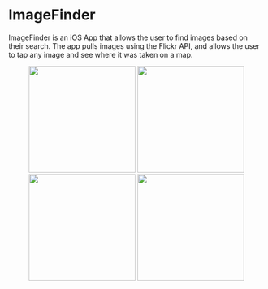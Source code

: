 # ImageFinder

ImageFinder is an iOS App that allows the user to find images based on their search. The app pulls images using the Flickr API, and allows the user to tap any image and see where it was taken on a map.

<p align="center">
  <img src="https://raw.github.com/DanielGrosman/ImageFinder/master/Screenshots/Welcome.jpg" width="210"/>
  <img src="https://raw.github.com/DanielGrosman/ImageFinder/master/Screenshots/Search.jpg" width="210"/>
  <img src="https://raw.github.com/DanielGrosman/ImageFinder/master/Screenshots/DisplayImages.jpg" width="210"/>
  <img src="https://raw.github.com/DanielGrosman/ImageFinder/master/Screenshots/Maps.jpg" width="210"/>
</p>
